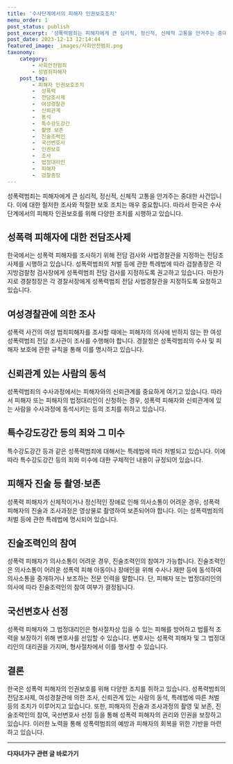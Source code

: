 ```yaml
---
title: '수사단계에서의 피해자 인권보호조치'
menu_order: 1
post_status: publish
post_excerpt: '성폭력범죄는 피해자에게 큰 심리적, 정신적, 신체적 고통을 안겨주는 중대한 사건입니다. 이에 대한 철저한 조사와 적절한 보호 조치는 매우 중요합니다. 따라서 한국은 수사단계에서의 피해자 인권보호를 위해 다양한 조치를 시행하고 있습니다.'
post_date: 2023-12-13 12:14:44
featured_image: _images/사회안전범죄.png
taxonomy:
    category:
        - 사회안전범죄
        - 성범죄피해자
    post_tag:
        - 피해자 인권보호조치
        -  성폭력
        -  전담조사제
        -  여성경찰관
        -  신뢰관계
        -  동석
        -  특수강도강간
        -  촬영 보존
        -  진술조력인
        -  국선변호사
        -  인권보호
        -  조사
        -  법정대리인
        -  피해자
        -  검찰총장
---
```



성폭력범죄는 피해자에게 큰 심리적, 정신적, 신체적 고통을 안겨주는 중대한 사건입니다. 이에 대한 철저한 조사와 적절한 보호 조치는 매우 중요합니다. 따라서 한국은 수사단계에서의 피해자 인권보호를 위해 다양한 조치를 시행하고 있습니다.

## 성폭력 피해자에 대한 전담조사제 

한국에서는 성폭력 피해자를 조사하기 위해 전담 검사와 사법경찰관을 지정하는 전담조사제를 시행하고 있습니다. 성폭력범죄의 처벌 등에 관한 특례법에 따라 검찰총장은 각 지방검찰청 검사장에게 성폭력범죄 전담 검사를 지정하도록 권고하고 있습니다. 마찬가지로 경찰청장은 각 경찰서장에게 성폭력범죄 전담 사법경찰관을 지정하도록 요청하고 있습니다.

## 여성경찰관에 의한 조사 

성폭력 사건의 여성 범죄피해자를 조사할 때에는 피해자의 의사에 반하지 않는 한 여성 성폭력범죄 전담 조사관이 조사를 수행해야 합니다. 경찰청은 성폭력범죄의 수사 및 피해자 보호에 관한 규칙을 통해 이를 명시하고 있습니다.

## 신뢰관계 있는 사람의 동석 

성폭력범죄의 수사과정에서는 피해자와의 신뢰관계를 중요하게 여기고 있습니다. 따라서 피해자 또는 피해자의 법정대리인이 신청하는 경우, 성폭력 피해자와 신뢰관계에 있는 사람을 수사과정에 동석시키는 등의 조치를 취하고 있습니다.

## 특수강도강간 등의 죄와 그 미수 

특수강도강간 등과 같은 성폭력범죄에 대해서는 특례법에 따라 처벌되고 있습니다. 이에 따라 특수강도강간 등의 죄와 미수에 대한 구체적인 내용이 규정되어 있습니다.

## 피해자 진술 등 촬영·보존 

성폭력 피해자가 신체적이거나 정신적인 장애로 인해 의사소통이 어려운 경우, 성폭력 피해자의 진술과 조사과정은 영상물로 촬영하여 보존되어야 합니다. 이는 성폭력범죄의 처벌 등에 관한 특례법에 명시되어 있습니다.

## 진술조력인의 참여 

성폭력 피해자가 의사소통이 어려운 경우, 진술조력인의 참여가 가능합니다. 진술조력인은 의사소통이 어려운 성폭력 피해 아동이나 장애인을 위해 수사나 재판 등에 동석하여 의사소통을 중개하거나 보조하는 전문 인력을 말합니다. 단, 피해자 또는 법정대리인의 의사에 따라 진술조력인의 참여 여부가 결정됩니다.

## 국선변호사 선정 

성폭력 피해자와 그 법정대리인은 형사절차상 입을 수 있는 피해를 방어하고 법률적 조력을 보장하기 위해 변호사를 선임할 수 있습니다. 변호사는 성폭력 피해자 및 그 법정대리인의 대리권을 가지며, 형사절차에서 이를 행사할 수 있습니다.

## 결론

한국은 성폭력 피해자의 인권보호를 위해 다양한 조치를 취하고 있습니다. 성폭력범죄의 전담조사제, 여성경찰관에 의한 조사, 신뢰관계 있는 사람의 동석, 특례법에 따른 처벌 등의 조치가 이루어지고 있습니다. 또한, 피해자의 진술과 조사과정의 촬영 및 보존, 진술조력인의 참여, 국선변호사 선정 등을 통해 성폭력 피해자의 권리와 인권을 보장하고 있습니다. 이러한 노력을 통해 성폭력범죄의 예방과 피해자의 회복을 위한 기반을 마련하고 있습니다.
<!-- wp:separator -->
<hr class="wp-block-separator has-alpha-channel-opacity"/>
<!-- /wp:separator -->

<!-- wp:group {"backgroundColor":"base","layout":{"type":"constrained"}} -->
<div class="wp-block-group has-base-background-color has-background"><!-- wp:paragraph {"align":"center","fontSize":"medium"} -->
<p class="has-text-align-center has-large-font-size"><strong>다자녀가구 관련 글 바로가기</strong></p>
<!-- /wp:paragraph -->


<!-- wp:latest-posts
{"categories":[{"id":22700,"count":19,"description":"","link":"https://uknowlaw.com/category/%eb%8b%a4%ec%9e%90%eb%85%80%ea%b0%80%ea%b5%ac/","name":"다자녀가구","slug":"다자녀가구","taxonomy":"category","parent":0,"meta":[],"_links":{"self":[{"href":"https://uknowlaw.com/wp-json/wp/v2/categories/22700"}],"collection":[{"href":"https://uknowlaw.com/wp-json/wp/v2/categories"}],"about":[{"href":"https://uknowlaw.com/wp-json/wp/v2/taxonomies/category"}],"wp:post_type":[{"href":"https://uknowlaw.com/wp-json/wp/v2/posts?categories=22700"}],"curies":[{"name":"wp","href":"https://api.w.org/{rel}","templated":true}]}}],"postsToShow":100,"excerptLength":28,"postLayout":"grid","columns":2,"featuredImageAlign":"left","featuredImageSizeSlug":"large","fontSize":"small"} /--></div>
<!-- /wp:group -->